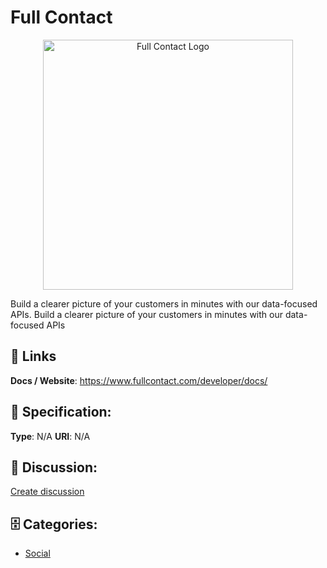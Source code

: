 # Full Contact
<p align="center">
    <img width="400" src="https://raw.githubusercontent.com/apis-list/apis-list/main/apis/full-contact/logo_256x256.png" alt="Full Contact Logo"/>
</p>

Build a clearer picture of your customers in minutes with our data-focused APIs.  Build a clearer picture of your customers in minutes with our data-focused APIs

##  🔗 Links
**Docs / Website**: https://www.fullcontact.com/developer/docs/

## 🧬 Specification:
**Type**: N/A
**URI**: N/A

## 💬 Discussion:
[Create discussion](https://github.com/apis-list/apis-list/discussions/new)

## 🗄️ Categories:
- [Social](https://github.com/apis-list/apis-list#social)







